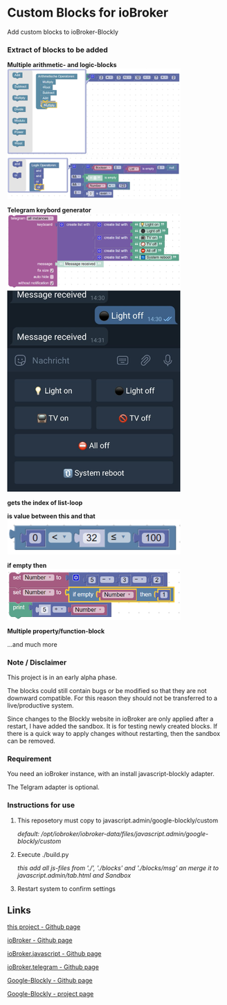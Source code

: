 # Custom Blocks for ioBroker
Add custom blocks to ioBroker-Blockly

### Extract of blocks to be added

**Multiple arithmetic- and logic-blocks**
<br/><img src="examples/multiplex_arith.png" alt="" width="400"/>
<br/><img src="examples/multiplex_logic.png" alt="" width="400"/>

**Telegram keybord generator**
<br/><img src="examples/telegram_keyboard.png" alt="" width="400"/>
<br/><img src="examples/telegram_keyboard2.png" alt="" width="400"/>

**gets the index of list-loop**

**is value between this and that**
<br/><img src="examples/logic_between.png" alt="" width="400"/>

**if empty then**
<br/><img src="examples/logic_ifEmpty.png" alt="" width="400"/>

**Multiple property/function-block**

...and much more


### Note / Disclaimer

This project is in an early alpha phase.

The blocks could still contain bugs or be modified so that they are not downward compatible. For this reason they should not be transferred to a live/productive system.

Since changes to the Blockly website in ioBroker are only applied after a restart, I have added the sandbox. It is for testing newly created blocks. If there is a quick way to apply changes without restarting, then the sandbox can be removed.

### Requirement

You need an ioBroker instance, with an install javascript-blockly adapter.

The Telgram adapter is optional.


### Instructions for use

1. This reposetory must copy to javascript.admin/google-blockly/custom

   *default: /opt/iobroker/iobroker-data/files/javascript.admin/google-blockly/custom*

2. Execute ./build.py

   *this add all js-files from './', './blocks' and './blocks/msg' an merge it to javascript.admin/tab.html and Sandbox*

3. Restart system to confirm settings


## Links
[this project - Github page](https://github.com/excal-foley/iobroker-blockly-custom)

[ioBroker - Github page](https://github.com/ioBroker/ioBroker)

[ioBroker.javascript - Github page](https://github.com/ioBroker/ioBroker.javascript)

[ioBroker.telegram - Github page](https://github.com/iobroker-community-adapters/ioBroker.telegram)

[Google-Blockly - Github page](https://github.com/google/blockly)

[Google-Blockly - project page](https://developers.google.com/blockly/)
